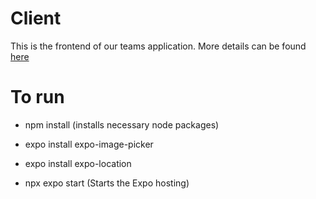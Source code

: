 # Client
This is the frontend of our teams application. More details can be found [here](https://github.com/calvin-cs262-fall2024-teamB/Project)

# To run
- npm install (installs necessary node packages)


- expo install expo-image-picker


- expo install expo-location


- npx expo start (Starts the Expo hosting)
